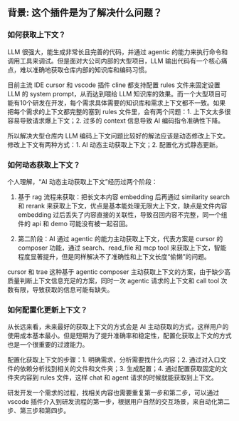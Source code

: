 ## 背景: 这个插件是为了解决什么问题？

### 如何获取上下文？

LLM 很强大，能生成非常长且完善的代码，并通过 agentic 的能力来执行命令和调用工具来调试。但是面对大公司内部的大型项目，LLM 输出代码有一个核心痛点，难以准确地获取仓库内部的知识库和编码习惯。

目前主流 IDE cursor 和 vscode 插件 cline 都支持配置 rules 文件来固定设置 LLM 的 system prompt，从而达到喂给 LLM 知识库的效果。而一个大型项目可能有10个研发在开发，每个需求具体需要的知识库和需求上下文都不一致。如果把每个需求的上下文都完整的塞到 rules 文件里，会有两个问题：1. 上下文太多很容易导致请求爆上下文；2. 过多的 context 信息导致 AI 编码指令准确性下降。

所以解决大型仓库内 LLM 编码上下文问题比较好的解法应该是动态修改上下文。修改上下文有两种方式：1. AI 动态主动获取上下文；2. 配置化方式静态更新。

### 如何动态获取上下文？

个人理解，“AI 动态主动获取上下文”经历过两个阶段：

1. 基于 rag 流程来获取：把长文本内容 embedding 后再通过 similarity search 和 rerank 来获取上下文，优点是基本能处理无限大上下文，缺点是文件内容 embedding 过后丢失了内容直接的关联性，导致召回内容不完整，同一个组件的 api 和 demo 可能没有被一起召回。

2. 第二阶段：AI 通过 agentic 的能力主动获取上下文，代表方案是 cursor 的 composer 功能，通过 search、read_file 和 mcp tool 来获取上下文，智能程度显著提升，但是同样解决不了准确性和上下文长度“偷懒”的问题。

cursor 和 trae 这种基于 agentic composer 主动获取上下文的方案，由于缺少高质量判断上下文信息充足的方案，同时一次 agentic 请求的上下文和 call tool 次数有限，导致获取的信息可能有缺失。

### 如何配置化更新上下文？

从长远来看，未来最好的获取上下文的方式会是 AI 主动获取的方式，这样用户的使用成本基本最小。但是短期为了提升准确率和稳定性，配置化获取上下文的方式也是一个很重要的过渡能力。

配置化获取上下文的步骤：1. 明确需求，分析需要找什么内容；2. 通过对入口文件的依赖分析找到相关的文件和文件夹；3. 生成配置；4. 通过配置获取固定的文件夹内容到 rules 文件，这样 chat 和 agent 请求的时候就能获取到上下文。

研发开发一个需求的过程，找相关内容也需要重复第一步和第二步，可以通过 vscode 插件介入到研发流程的第一步，根据用户自然的交互场景，来自动化第二步、第三步和第四步。
